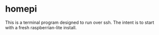 # homepi

This is a terminal program designed to run over ssh.
The intent is to start with a fresh raspberrian-lite install.
